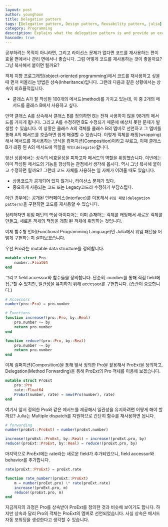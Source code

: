 ```yaml
---
layout: post
author: younghoon
title: Delegation pattern
tags: [Delegation pattern, Design pattern, Reusability pattern, julia]
category: Programming
description: Explains what the delegation pattern is and provide an example implementation in julia.
hascode: true
---
```


공부하려는 목적이 아니라면, 그리고 라이선스 문제가 없다면 코드를 재사용하는 편이 효율 면에서나 관리 면에서나 좋습니다. 그럼 어떻게 코드를 재사용하는 것이 좋을까요? 그냥 복사해서 붙이면 될까요?

<!--more-->

객체 지향 프로그래밍(object-oriented programming)에서 코드를 재사용하고 싶을 때 먼저 떠올리는 방법은 상속(Inheritance)입니다. 그런데 다음과 같은 상황에서는 상속이 비효율적입니다.

- 클래스 A가 잘 작성된 100개의 메서드(method)를 가지고 있는데, 이 중 2개의 메서드를 클래스 B에서 사용하고 싶다.

만약 클래스 A를 상속해서 클래스 B를 정의하면 B는 전혀 사용하지 않을 98개의 메서드를 가지게 됩니다. 그리고 A를 수정하면 B도 수정되기 때문에 예상치 못한 문제가 발생할 수 있습니다. 이 상황은 클래스 A의 객체를 클래스 B의 멤버로 선언하고 그 멤버를 통해 A의 메서드를 호출하면 쉽게 해결할 수 있습니다. 이렇게 객체를 래핑(wrapping)해서 메서드를 재사용하는 방식을 컴퍼지션(Composition)이라고 부르고, 이때 클래스 B가 래핑 된 A의 메서드에 역할을 `위임(delegate)`합니다.

앞선 상황에서는 상속의 비효율성을 피하고자 메서드의 역할을 위임했습니다. 이번에는 이미 작성된 메서드의 기능을 향상하는 관점에서 생각해 봅시다. 역시 그냥 복사해 붙이고 수정하면 될까요? 그런데 코드 자체를 사용하는 일 자체가 어려울 때도 있습니다.

- 상용코드가 공개되어 있지 않거나, 라이선스 문제가 있다.
- 중요하게 사용되는 코드 또는 Legacy코드라 수정하기 부담스럽다.

이런 경우에는 공개된 인터페이스(interface)를 이용해서 `위임 패턴(delegation pattern)`을 구현하면 코드를 재사용할 수 있습니다. 

정리하자면 위임 패턴의 핵심 아이디어는 이미 존재하는 객체를 래핑해서 새로운 객체를 만들고, 새로운 객체의 책임을 래핑 된 객체에 위임하는 것입니다.

이제 함수형 언어(Functional Programming Language)인 Julia에서 위임 패턴을 어떻게 구현하는지 살펴보겠습니다.

우선 Pro라는 mutable data structure를 정의합니다.

```julia
mutable struct Pro
    number::Float64
end
```

그리고 field accessor와 함수들을 정의합니다. 단순히 .number를 통해 직접 field에 접근할 수 있지만, 일관성을 유지하기 위해 accessor를 구현합니다. (습관이 중요합니다.)

```julia
# Accessors
number(pro::Pro) = pro.number

# Functions
function increase!(pro::Pro, by::Real)
    pro.number += by
    return pro.number
end

function reduce!(pro::Pro, by::Real)
    pro.number -= by
    return pro.number
end
```

이제 컴퍼지션(Composition)을 통해 앞서 정의한 Pro을 활용해서 ProExt을 정의하고, Delegation(Method Forwarding)을 통해 ProExt의 Pro 객체를 이용해 보겠습니다.

```julia
mutable struct ProExt
    pro::Pro
    rate::Float64
    ProExt(number, rate) = new(Pro(number), rate)
end
```

여기서 앞서 정의한 Pro와 같은 메서드를 제공해서 일관성을 유지하려면 어떻게 해야 할까요? Julia는 Multiple dispatch를 지원하므로 간단히 함수를 재사용하면 됩니다.

```julia
# forwarding
number(proExt::ProExt) = number(proExt.number)

increase!(proExt::ProExt, by::Real) = increase!(proExt.pro, by)
reduce!(proExt::ProExt, by::Real) = reduce!(proExt.pro, by)
```

마지막으로 ProExt에는 rate라는 새로운 field가 추가되었으니, field accessor와 behavior를 추가합니다.

```julia
rate(proExt::ProExt) = proExt.rate

function rate_number!(proExt::ProExt)
    m = number(proExt.pro) \* rate(proExt.rate)
    increase!(proExt.pro, m)
    reduce!(proExt.pro, m)
end
```

지금까지의 과정은 Pro를 상속받아 ProExt를 정의한 것과 비슷해 보이기도 합니다. 하지만 상속과 달리 Pro의 객체는 ProExt의 멤버로 선언되었습니다. 사실 상속은 메서드 자동 포워딩을 생성한다고 생각할 수 있습니다.
